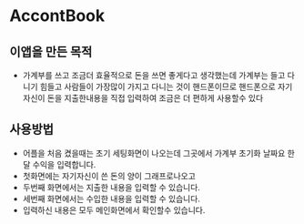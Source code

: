# AccontBook
## 이앱을 만든 목적
- 가계부를 쓰고 조금더 효율적으로 돈을 쓰면 좋게다고 생각했는데 가계부는 들고 다니기 힘들고 사람들이 가장많이 가지고 다니는 것이 핸드폰이므로 핸드폰으로 자기자신이 돈을 지출한내용을  직접 입력하여 조금은 더 편하게 사용할수 있다
## 사용방법
- 어플을 처음 켰을때는 초기 세팅화면이 나오는데 그곳에서 가계부 초기화 날짜요 한달 수익을 입력합니다. 
- 첫화면에는 자기자신이 쓴 돈의 양이 그래프로나오고
- 두번째 화면에서는 지출한 내용을 입력할 수 있습니다.
- 세번째 화면에서는 수입한 내용을 입력할 수 있습니다.
- 입력하신 내용은 모두 메인화면에서 확인할수 있습니다.
